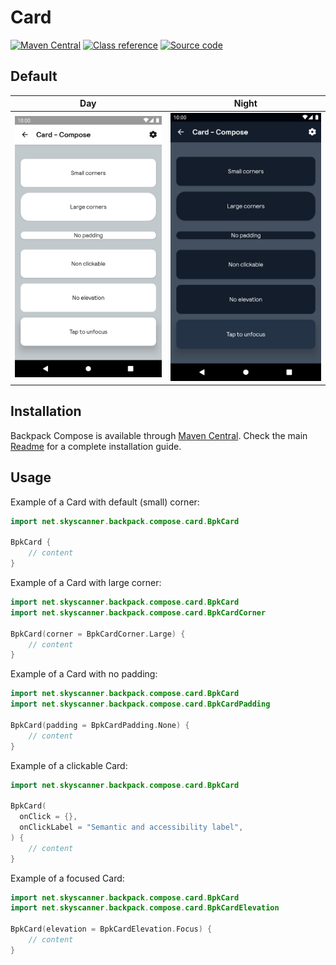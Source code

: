 # Card

[![Maven Central](https://img.shields.io/maven-central/v/net.skyscanner.backpack/backpack-compose)](https://search.maven.org/artifact/net.skyscanner.backpack/backpack-compose)
[![Class reference](https://img.shields.io/badge/Class%20reference-Android-blue)](https://backpack.github.io/android/backpack-compose/net.skyscanner.backpack.compose.card)
[![Source code](https://img.shields.io/badge/Source%20code-GitHub-lightgrey)](https://github.com/Skyscanner/backpack-android/tree/main/backpack-compose/src/main/kotlin/net/skyscanner/backpack/compose/card)

## Default

| Day | Night |
| --- | --- |
| ![Card component](https://raw.githubusercontent.com/Skyscanner/backpack-android/main/docs/compose/Card/screenshots/default.png) |![Card component - dark mode](https://raw.githubusercontent.com/Skyscanner/backpack-android/main/docs/compose/Card/screenshots/default_dm.png) |


## Installation

Backpack Compose is available through [Maven Central](https://search.maven.org/artifact/net.skyscanner.backpack/backpack-compose). Check the main [Readme](https://github.com/skyscanner/backpack-android#installation) for a complete installation guide.

## Usage

Example of a Card with default (small) corner:

```Kotlin
import net.skyscanner.backpack.compose.card.BpkCard

BpkCard {
    // content
}
```

Example of a Card with large corner:

```Kotlin
import net.skyscanner.backpack.compose.card.BpkCard
import net.skyscanner.backpack.compose.card.BpkCardCorner

BpkCard(corner = BpkCardCorner.Large) {
    // content
}
```

Example of a Card with no padding:

```Kotlin
import net.skyscanner.backpack.compose.card.BpkCard
import net.skyscanner.backpack.compose.card.BpkCardPadding

BpkCard(padding = BpkCardPadding.None) {
    // content
}
```

Example of a clickable Card:

```Kotlin
import net.skyscanner.backpack.compose.card.BpkCard

BpkCard(
  onClick = {},
  onClickLabel = "Semantic and accessibility label",
) {
    // content
}
```

Example of a focused Card:

```Kotlin
import net.skyscanner.backpack.compose.card.BpkCard
import net.skyscanner.backpack.compose.card.BpkCardElevation

BpkCard(elevation = BpkCardElevation.Focus) {
    // content
}
```
